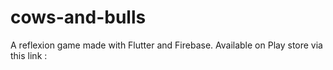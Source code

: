 # cows-and-bulls
A reflexion game made with Flutter and Firebase. Available on Play store via this link : 
